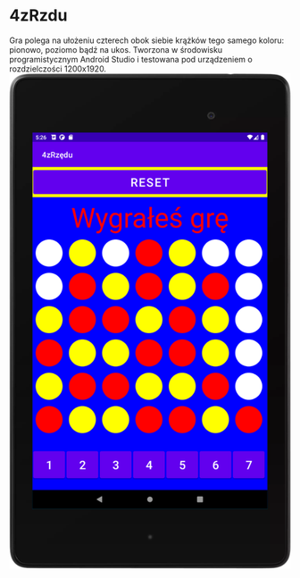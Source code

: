 # 4zRzdu
Gra polega na ułożeniu czterech obok siebie krążków tego samego koloru: pionowo, poziomo bądź na ukos. 
Tworzona w środowisku programistycznym Android Studio i testowana pod urządzeniem o rozdzielczości 1200x1920.
![Screenshot](screenshot.png)
